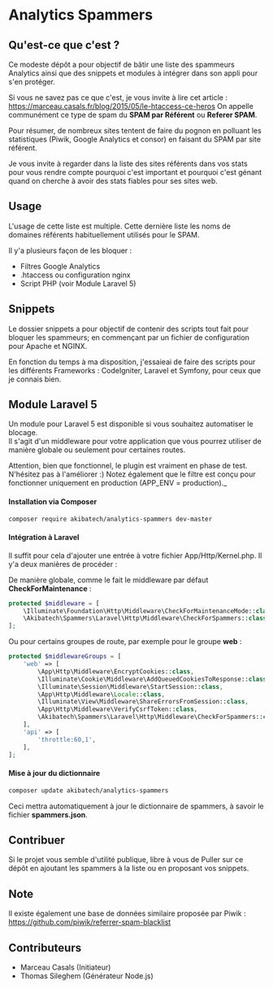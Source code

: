 # Analytics Spammers

## Qu'est-ce que c'est ?

Ce modeste dépôt a pour objectif de bâtir une liste des spammeurs Analytics ainsi que des snippets et modules à intégrer dans son appli pour s'en protéger.

Si vous ne savez pas ce que c'est, je vous invite à lire cet article : https://marceau.casals.fr/blog/2015/05/le-htaccess-ce-heros
On appelle communément ce type de spam du **SPAM par Référent** ou **Referer SPAM**.

Pour résumer, de nombreux sites tentent de faire du pognon en polluant les statistiques (Piwik, Google Analytics et consor) en faisant du SPAM par site référent.

Je vous invite à regarder dans la liste des sites référents dans vos stats pour vous rendre compte pourquoi c'est important et pourquoi c'est génant quand on cherche à avoir des stats fiables pour ses sites web.

## Usage

L'usage de cette liste est multiple. Cette dernière liste les noms de domaines référents habituellement utilisés pour le SPAM.

Il y'a plusieurs façon de les bloquer :
* Filtres Google Analytics
* .htaccess ou configuration nginx
* Script PHP (voir Module Laravel 5)

## Snippets

Le dossier snippets a pour objectif de contenir des scripts tout fait pour bloquer les spammeurs; en commençant par un fichier de configuration pour Apache et NGINX.

En fonction du temps à ma disposition, j'essaieai de faire des scripts pour les différents Frameworks : CodeIgniter, Laravel et Symfony, pour ceux que je connais bien.

## Module Laravel 5
 
Un module pour Laravel 5 est disponible si vous souhaitez automatiser le blocage.  
Il s'agit d'un middleware pour votre application que vous pourrez utiliser de manière globale ou seulement pour certaines routes.  

Attention, bien que fonctionnel, le plugin est vraiment en phase de test. N'hésitez pas à l'améliorer :)
Notez également que le filtre est conçu pour fonctionner uniquement en production (APP_ENV = production)._

#### Installation via Composer

```bash
composer require akibatech/analytics-spammers dev-master
```

#### Intégration à Laravel

Il suffit pour cela d'ajouter une entrée à votre fichier App/Http/Kernel.php. Il y'a deux manières de procéder :

De manière globale, comme le fait le middleware par défaut **CheckForMaintenance** :
```php
protected $middleware = [
    \Illuminate\Foundation\Http\Middleware\CheckForMaintenanceMode::class,
    \Akibatech\Spammers\Laravel\Http\Middleware\CheckForSpammers::class, // Sera appliqué pour chaque requête
];
```

Ou pour certains groupes de route, par exemple pour le groupe **web** :
```php
protected $middlewareGroups = [
    'web' => [
        \App\Http\Middleware\EncryptCookies::class,
        \Illuminate\Cookie\Middleware\AddQueuedCookiesToResponse::class,
        \Illuminate\Session\Middleware\StartSession::class,
        \App\Http\Middleware\Locale::class,
        \Illuminate\View\Middleware\ShareErrorsFromSession::class,
        \App\Http\Middleware\VerifyCsrfToken::class,
        \Akibatech\Spammers\Laravel\Http\Middleware\CheckForSpammers::class, // Sera appliqué pour les routes sous le joug du groupe web
    ],
    'api' => [
        'throttle:60,1',
    ],
];
```

#### Mise à jour du dictionnaire

```bash
composer update akibatech/analytics-spammers
```

Ceci mettra automatiquement à jour le dictionnaire de spammers, à savoir le fichier **spammers.json**.

## Contribuer

Si le projet vous semble d'utilité publique, libre à vous de Puller sur ce dépôt en ajoutant les spammers à la liste ou en proposant vos snippets.

## Note

Il existe également une base de données similaire proposée par Piwik : https://github.com/piwik/referrer-spam-blacklist

## Contributeurs

* Marceau Casals (Initiateur)
* Thomas Sileghem (Générateur Node.js)
